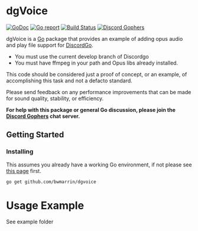 dgVoice
====
[![GoDoc](https://godoc.org/github.com/bwmarrin/dgvoice?status.svg)](https://godoc.org/github.com/bwmarrin/dgvoice) [![Go report](http://goreportcard.com/badge/bwmarrin/dgvoice)](http://goreportcard.com/report/bwmarrin/dgvoice) [![Build Status](https://travis-ci.org/bwmarrin/dgvoice.svg?branch=master)](https://travis-ci.org/bwmarrin/dgvoice) [![Discord Gophers](https://img.shields.io/badge/Discord%20Gophers-%23info-blue.svg)](https://discord.gg/0f1SbxBZjYq9jLBk)

dgVoice is a [Go](https://golang.org/) package that provides an example of 
adding opus audio and play file support for [DiscordGo](https://github.com/bwmarrin/discordgo).

* You must use the current develop branch of Discordgo
* You must have ffmpeg in your path and Opus libs already installed.

This code should be considered just a proof of concept, or an example, of 
accomplishing this task and not a defacto standard. 

Please send feedback on any performance improvements that can be made for 
sound quality, stability, or efficiency.


**For help with this package or general Go discussion, please join the [Discord 
Gophers](https://discord.gg/0f1SbxBZjYq9jLBk) chat server.**

## Getting Started

### Installing

This assumes you already have a working Go environment, if not please see
[this page](https://golang.org/doc/install) first.

```sh
go get github.com/bwmarrin/dgvoice
```

# Usage Example
See example folder
